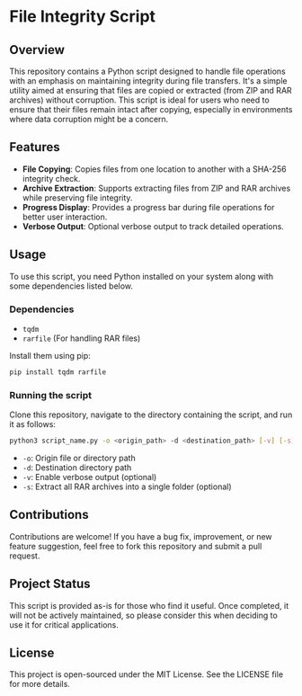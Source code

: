 # File Integrity Script

## Overview
This repository contains a Python script designed to handle file operations with an emphasis on maintaining integrity during file transfers. It's a simple utility aimed at ensuring that files are copied or extracted (from ZIP and RAR archives) without corruption. This script is ideal for users who need to ensure that their files remain intact after copying, especially in environments where data corruption might be a concern.

## Features
- **File Copying**: Copies files from one location to another with a SHA-256 integrity check.
- **Archive Extraction**: Supports extracting files from ZIP and RAR archives while preserving file integrity.
- **Progress Display**: Provides a progress bar during file operations for better user interaction.
- **Verbose Output**: Optional verbose output to track detailed operations.

## Usage
To use this script, you need Python installed on your system along with some dependencies listed below.

### Dependencies
- `tqdm`
- `rarfile` (For handling RAR files)

Install them using pip:
```bash
pip install tqdm rarfile
```

### Running the script
Clone this repository, navigate to the directory containing the script, and run it as follows:
```bash
python3 script_name.py -o <origin_path> -d <destination_path> [-v] [-s]
```
- `-o`: Origin file or directory path
- `-d`: Destination directory path
- `-v`: Enable verbose output (optional)
- `-s`: Extract all RAR archives into a single folder (optional)

## Contributions
Contributions are welcome! If you have a bug fix, improvement, or new feature suggestion, feel free to fork this repository and submit a pull request.

## Project Status
This script is provided as-is for those who find it useful. Once completed, it will not be actively maintained, so please consider this when deciding to use it for critical applications.

## License
This project is open-sourced under the MIT License. See the LICENSE file for more details.


